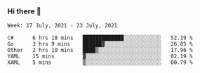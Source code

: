 ### Hi there 👋

<!--START_SECTION:waka-->
```text
Week: 17 July, 2021 - 23 July, 2021

C#      6 hrs 18 mins   █████████████░░░░░░░░░░░░   52.19 % 
Go      3 hrs 9 mins    ██████▓░░░░░░░░░░░░░░░░░░   26.05 % 
Other   2 hrs 10 mins   ████▒░░░░░░░░░░░░░░░░░░░░   17.96 % 
YAML    15 mins         ▓░░░░░░░░░░░░░░░░░░░░░░░░   02.19 % 
XAML    5 mins          ▒░░░░░░░░░░░░░░░░░░░░░░░░   00.79 % 
```
<!--END_SECTION:waka-->
